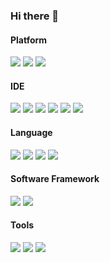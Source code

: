 ### Hi there 👋

<!--
**LaTristan/LaTristan** is a ✨ _special_ ✨ repository because its `README.md` (this file) appears on your GitHub profile.

Here are some ideas to get you started:

- 🔭 I’m currently working on ...
- 🌱 I’m currently learning ...
- 👯 I’m looking to collaborate on ...
- 🤔 I’m looking for help with ...
- 💬 Ask me about ...
- 📫 How to reach me: ...
- 😄 Pronouns: ...
- ⚡ Fun fact: ...
-->

<!--![info](https://github-readme-stats.vercel.app/api?username=LaTristan&show_icons=true)-->
#### Platform
[![](https://img.shields.io/badge/Windows-10-2376bc?style=flat-square&logo=windows&logoColor=ffffff)](https://www.microsoft.com/windows/get-windows-10)
[![](https://img.shields.io/badge/-Ubuntu-maroon?style=flat-square&logo=linux&logoColor=white)](https://www.linuxfoundation.org/)
[![](https://img.shields.io/badge/-MacOS-crimson?style=flat-square&logo=macos&logoColor=white)](https://developer.apple.com/cn/macos/)

#### IDE
[![](https://img.shields.io/badge/IDE-Visual%20Studio%20Code-blue?style=flat-square&logo=visual-studio-code&logoColor=ffffff)](https://code.visualstudio.com/)
[![](https://img.shields.io/badge/IDE-Visual%20Studio-violet?style=flat-square&logo=visual-studio&logoColor=ffffff)](https://visualstudio.microsoft.com/)
[![](https://img.shields.io/badge/IDE-IDEA-crimson?style=flat-square&logo=intellij-idea&logoColor=ffffff)](https://www.jetbrains.com/idea/)
[![](https://img.shields.io/badge/IDE-PyCharm-darkcyan?style=flat-square&logo=intellij-idea&logoColor=ffffff)](https://www.jetbrains.com/pycharm/)
[![](https://img.shields.io/badge/IDE-eclipse-steelblue?style=flat-square&logo=eclipse&logoColor=ffffff)](https://download.eclipse.org/)
[![](https://img.shields.io/badge/IDE-sublime-lightseagreen?style=flat-square&logo=sublimetext&logoColor=ffffff)](https://www.sublimetext.com/)

#### Language
[![](https://img.shields.io/badge/-C/C%2B%2B-007396?style=flat-square&logo=c%2B%2B&logoColor=ffffff)](http://gcc.gnu.org/)
[![](https://img.shields.io/badge/-Python-3776AB?style=flat-square&logo=python&logoColor=ffffff)](https://www.python.org/)
[![](https://img.shields.io/badge/-Java-purple?style=flat-square&logo=java&logoColor=ffffff)](https://www.java.com/)
[![](https://img.shields.io/badge/-Golang-blue?style=flat-square&logo=go&logoColor=ffffff)](https://golang.google.com/)

#### Software Framework
[![](https://img.shields.io/badge/-Win32-blue?style=flat-square&logo=Windows&logoColor=white)](https://docs.microsoft.com/zh-cn/windows/win32/)
[![](https://img.shields.io/badge/-.Net%20Framework%204%2B-blue?style=flat-square&logo=Dotnet&logoColor=white)](https://docs.microsoft.com/zh-cn/windows/win32/)

#### Tools
[![](https://img.shields.io/badge/-Docker-2496ED?style=flat-square&logo=docker&logoColor=ffffff)](https://www.docker.com/)
[![](https://img.shields.io/badge/-Git-f05032?style=flat-square&logo=git&logoColor=white)](https://git-scm.com/)
[![](https://img.shields.io/badge/-Postman-orange?style=flat-square&logo=postman&logoColor=white)](https://git-scm.com/)
